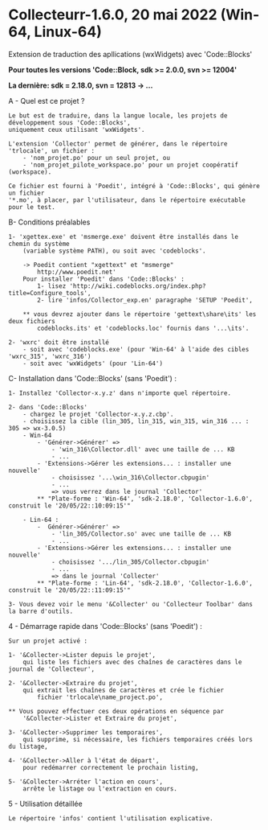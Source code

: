 # Collecteurr-1.6.0,  20 mai 2022 (Win-64, Linux-64)

Extension de traduction des apllications (wxWidgets) avec 'Code::Blocks'

**Pour toutes les versions 'Code::Block, sdk >= 2.0.0, svn >= 12004'**

**La dernière: sdk = 2.18.0, svn = 12813 -> ...**

A - Quel est ce projet ?

	Le but est de traduire, dans la langue locale, les projets de développement sous 'Code::Blocks', 
	uniquement ceux utilisant 'wxWidgets'.

	L'extension 'Collector' permet de générer, dans le répertoire 'trlocale', un fichier :
		- 'nom_projet.po' pour un seul projet, ou
		- 'nom_projet_pilote_workspace.po' pour un projet coopératif (workspace).

	Ce fichier est fourni à 'Poedit', intégré à 'Code::Blocks', qui génère un fichier 
	'*.mo', à placer, par l'utilisateur, dans le répertoire exécutable pour le test.

B- Conditions préalables

	1- 'xgettex.exe' et 'msmerge.exe' doivent être installés dans le chemin du système
		(variable système PATH), ou soit avec 'codeblocks'.

		-> Poedit contient "xgettext" et "msmerge"
			http://www.poedit.net'
		Pour installer 'Poedit' dans 'Code::Blocks' :
			1- lisez 'http://wiki.codeblocks.org/index.php?title=Configure_tools',
			2- lire 'infos/Collector_exp.en' paragraphe 'SETUP 'Poedit',
			
		** vous devrez ajouter dans le répertoire 'gettext\share\its' les deux fichiers
            codeblocks.its' et 'codeblocks.loc' fournis dans '...\its'.

	2- 'wxrc' doit être installé  
		- soit avec 'codeblocks.exe' (pour 'Win-64' à l'aide des cibles 'wxrc_315', 'wxrc_316')
		- soit avec 'wxWidgets' (pour 'Lin-64')

 C- Installation dans 'Code::Blocks' (sans 'Poedit') :

	1- Installez 'Collector-x.y.z' dans n'importe quel répertoire.

	2- dans 'Code::Blocks' 
		- chargez le projet 'Collector-x.y.z.cbp'.
		- choisissez la cible (lin_305, lin_315, win_315, win_316 ... : 305 => wx-3.0.5)
		- Win-64
			- 'Générer->Générer' => 
				- 'win_316\Collector.dll' avec une taille de ... KB
				- ...
			- 'Extensions->Gérer les extensions... : installer une nouvelle' 
				- choisissez '...\win_316\Collector.cbpugin'
				- ...
				=> vous verrez dans le journal 'Collector'
			** "Plate-forme : 'Win-64', 'sdk-2.18.0', 'Collector-1.6.0', construit le '20/05/22::10:09:15'" 

		- Lin-64 :
			-  Générer->Générer' => 
				- 'lin_305/Collector.so' avec une taille de ... KB
				- ...
			- 'Extensions->Gérer les extensions... : installer une nouvelle'
				- choisissez '.../lin_305/Collector.cbpugin'
				- ...
				=> dans le journal 'Collecter'
			** "Plate-forme : 'Lin-64', 'sdk-2.18.0', 'Collector-1.6.0', construit le '20/05/22::11:09:15'" 
				
	3- Vous devez voir le menu '&Collecter' ou 'Collecteur Toolbar' dans la barre d'outils.

4 - Démarrage rapide dans 'Code::Blocks' (sans 'Poedit') :

	Sur un projet activé :
	
	1- '&Collecter->Lister depuis le projet',
		qui liste les fichiers avec des chaînes de caractères dans le journal de 'Collecteur',

	2- '&Collecter->Extraire du projet',
		qui extrait les chaînes de caractères et crée le fichier
			fichier 'trlocale\name_project.po',
			
	** Vous pouvez effectuer ces deux opérations en séquence par
		'&Collecter->Lister et Extraire du projet',
			
	3- '&Collecter->Supprimer les temporaires', 
		qui supprime, si nécessaire, les fichiers temporaires créés lors du listage,

	4- '&Collecter->Aller à l'état de départ', 
		pour redémarrer correctement le prochain listing,
	
	5- '&Collecter->Arréter l'action en cours',
		arrête le listage ou l'extraction en cours.

5 - Utilisation détaillée

	Le répertoire 'infos' contient l'utilisation explicative.
